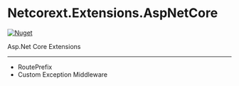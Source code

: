 # Netcorext.Extensions.AspNetCore

[![Nuget](https://img.shields.io/nuget/v/Netcorext.Extensions.AspNetCore)](https://www.nuget.org/packages/Netcorext.Extensions.AspNetCore)

Asp.Net Core Extensions

---

- RoutePrefix
- Custom Exception Middleware